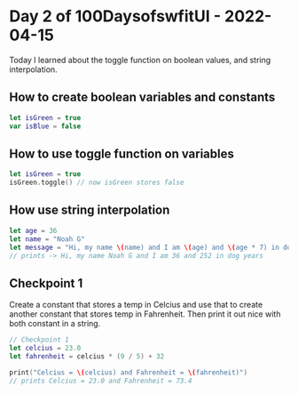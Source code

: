 # Day 2 of 100DaysofswfitUI - 2022-04-15

Today I learned about the toggle function on boolean values, and string interpolation.

## How to create boolean variables and constants

```swift
let isGreen = true
var isBlue = false
```

## How to use toggle function on variables

```swift
let isGreen = true
isGreen.toggle() // now isGreen stores false
```

## How use string interpolation

```swift
let age = 36
let name = "Noah G"
let message = "Hi, my name \(name) and I am \(age) and \(age * 7) in dog years"
// prints -> Hi, my name Noah G and I am 36 and 252 in dog years
```

## Checkpoint 1

Create a constant that stores a temp in Celcius and use that to create another constant that stores temp in Fahrenheit.  Then print it out nice with both constant in a string.

```swift
// Checkpoint 1
let celcius = 23.0
let fahrenheit = celcius * (9 / 5) + 32

print("Celcius = \(celcius) and Fahrenheit = \(fahrenheit)")
// prints Celcius = 23.0 and Fahrenheit = 73.4
```
